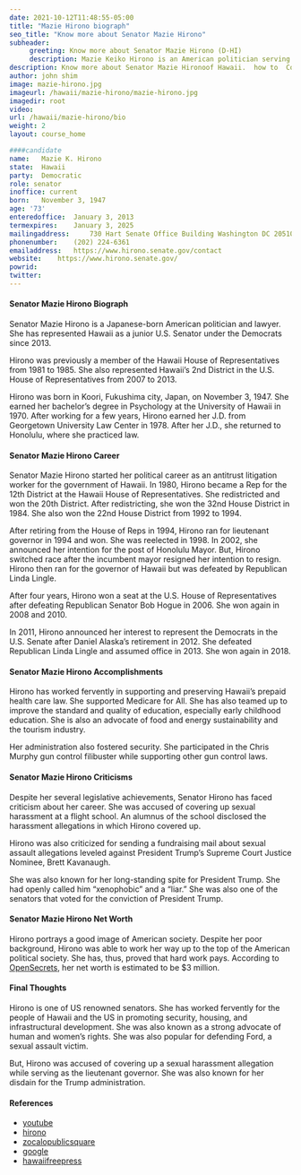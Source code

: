 ```yaml
---
date: 2021-10-12T11:48:55-05:00
title: "Mazie Hirono biograph"
seo_title: "Know more about Senator Mazie Hirono"
subheader:
     greeting: Know more about Senator Mazie Hirono (D-HI) 
     description: Mazie Keiko Hirono is an American politician serving since 2013 as the junior United States Senator from Hawaii. She is a member of the Democratic Party. Hirono served as a member of the Hawaii House of Representatives from 1981 to 1995 and as Hawaii's ninth lieutenant governor from 1994 to 2002, under Ben Cayetano.
description: Know more about Senator Mazie Hironoof Hawaii.  how to  Contact Senator Mazie K. Hirono includes email address, phone number, and mailing address.
author: john shim
image: mazie-hirono.jpg
imageurl: /hawaii/mazie-hirono/mazie-hirono.jpg
imagedir: root
video:
url: /hawaii/mazie-hirono/bio
weight: 2
layout: course_home

####candidate
name:	Mazie K. Hirono
state:	Hawaii
party:	Democratic
role: senator
inoffice: current
born:	November 3, 1947
age: '73'
enteredoffice:	January 3, 2013
termexpires:	January 3, 2025
mailingaddress:		730 Hart Senate Office Building Washington DC 20510
phonenumber:	(202) 224-6361
emailaddress:	https://www.hirono.senate.gov/contact
website:	https://www.hirono.senate.gov/
powrid:
twitter: 
---
```


#### Senator Mazie Hirono Biograph
Senator Mazie Hirono is a Japanese-born American politician and lawyer. She has represented Hawaii as a junior U.S. Senator under the Democrats since 2013. 

Hirono was previously a member of the Hawaii House of Representatives from 1981 to 1985. She also represented Hawaii’s 2nd District in the U.S. House of Representatives from 2007 to 2013.

Hirono was born in Koori, Fukushima city, Japan, on November 3, 1947. She earned her bachelor’s degree in Psychology at the University of Hawaii in 1970. After working for a few years, Hirono earned her J.D. from Georgetown University Law Center in 1978. After her J.D., she returned to Honolulu, where she practiced law. 

#### Senator Mazie Hirono Career
Senator Mazie Hirono started her political career as an antitrust litigation worker for the government of Hawaii. In 1980, Hirono became a Rep for the 12th District at the Hawaii House of Representatives. She redistricted and won the 20th District. After redistricting, she won the 32nd House District in 1984. She also won the 22nd House District from 1992 to 1994.

After retiring from the House of Reps in 1994, Hirono ran for lieutenant governor in 1994 and won. She was reelected in 1998. In 2002, she announced her intention for the post of Honolulu Mayor. But, Hirono switched race after the incumbent mayor resigned her intention to resign. Hirono then ran for the governor of Hawaii but was defeated by Republican Linda Lingle. 

After four years, Hirono won a seat at the U.S. House of Representatives after defeating Republican Senator Bob Hogue in 2006. She won again in 2008 and 2010.

In 2011, Hirono announced her interest to represent the Democrats in the U.S. Senate after Daniel Alaska’s retirement in 2012. She defeated Republican Linda Lingle and assumed office in 2013. She won again in 2018.

#### Senator Mazie Hirono Accomplishments
Hirono has worked fervently in supporting and preserving Hawaii’s prepaid health care law. She supported Medicare for All. She has also teamed up to improve the standard and quality of education, especially early childhood education. She is also an advocate of food and energy sustainability and the tourism industry.

Her administration also fostered security. She participated in the Chris Murphy gun control filibuster while supporting other gun control laws.

#### Senator Mazie Hirono Criticisms
Despite her several legislative achievements, Senator Hirono has faced criticism about her career. She was accused of covering up sexual harassment at a flight school. An alumnus of the school disclosed the harassment allegations in which Hirono covered up.

Hirono was also criticized for sending a fundraising mail about sexual assault allegations leveled against President Trump’s Supreme Court Justice Nominee, Brett Kavanaugh.

She was also known for her long-standing spite for President Trump. She had openly called him “xenophobic” and a “liar.” She was also one of the senators that voted for the conviction of President Trump.

#### Senator Mazie Hirono Net Worth
Hirono portrays a good image of American society. Despite her poor background, Hirono was able to work her way up to the top of the American political society. She has, thus, proved that hard work pays. According to [OpenSecrets]({{"https://www.opensecrets.org/personal-finances/mazie-hirono/net-worth?cid=N00028139&year=2018"}}), her net worth is estimated to be $3 million. 

#### Final Thoughts
Hirono is one of US renowned senators. She has worked fervently for the people of Hawaii and the US in promoting security, housing, and infrastructural development. She was also known as a strong advocate of human and women’s rights. She was also popular for defending Ford, a sexual assault victim.

But, Hirono was accused of covering up a sexual harassment allegation while serving as the lieutenant governor. She was also known for her disdain for the Trump administration.

#### References
* [youtube]({{"https://www.youtube.com/watch?v=IiPq7BMD1yI"}})
* [hirono]({{"https://www.hirono.senate.gov/news/press-releases/hirono-tpp-must-be-renegotiated-to-prioritize-american-workers"}})
* [zocalopublicsquare]({{"https://www.zocalopublicsquare.org/2020/10/07/united-states-senator-mazie-hirono-interview/personalities/in-the-green-room/"}})
* [google]({{"https://www.google.com/amp/s/amp.cnn.com/cnn/2018/09/27/politics/mazie-hirono-brett-kavanaugh-fundraising/index.html"}})
* [hawaiifreepress]({{"http://www.hawaiifreepress.com/Articles-Main/ID/22441/VIDEO-Mazie-Hirono-Rocked-By-Scandal-For-Covering-Up-Sexist-Harassment"}})



